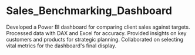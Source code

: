 # Sales_Benchmarking_Dashboard
Developed a Power BI dashboard for comparing client sales against targets. Processed data with DAX and Excel for accuracy. Provided insights on key customers and products for strategic planning. Collaborated on selecting vital metrics for the dashboard's final display.
